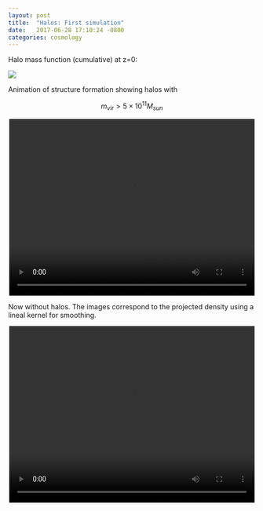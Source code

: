 ```yaml
---
layout: post
title:  "Halos: First simulation"
date:   2017-06-28 17:10:24 -0800
categories: cosmology
---
```


Halo mass function (cumulative) at z=0:

<img src="{{ site.url }}assets/images/massFunc_z_0.png">

Animation of structure formation showing halos with

$$m_{vir} > 5 \times 10^{11} M_{sun} $$

<div style="text-align: center">
<video src="{{ site.url }}assets/videos/cosmo_anim_halos.mp4" width="500" height="360" controls preload> </video>
</div>

Now without halos. The images correspond to the projected density using a lineal kernel for smoothing.

<div style="text-align: center">
<video src="{{ site.url }}assets/videos/cosmo_anim.mp4" width="500" height="360" controls preload> </video>
</div>
